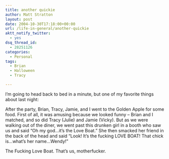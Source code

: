 ```yaml
---
title: another quickie
author: Matt Stratton
layout: post
date: 2004-10-30T17:18:00+00:00
url: /life-in-general/another-quickie
aktt_notify_twitter:
  - yes
dsq_thread_id:
  - 28251126
categories:
  - Personal
tags:
  - Brian
  - Halloween
  - Tracy

---
```

I&#8217;m going to head back to bed in a minute, but one of my favorite things about last night:

After the party, Brian, Tracy, Jamie, and I went to the Golden Apple for some food. First of all, it was amusing because we looked funny &#8211; Brian and I matched, and so did Tracy (Julie) and Jamie (Vicky). But as we were walking out of the diner, we went past this drunken girl in a booth who saw us and said &#8220;Oh my god&#8230;it&#8217;s the Love Boat.&#8221; She then smacked her friend in the back of the head and said &#8220;Look! It&#8217;s the fucking LOVE BOAT! That chick is&#8230;what&#8217;s her name&#8230;Wendy!&#8221;

The Fucking Love Boat. That&#8217;s us, motherfucker.